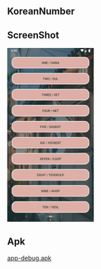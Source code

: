 ## **KoreanNumber**

## **ScreenShot**
<img src="src/screenshot.png" width=200 height=400/>

## **Apk**
[app-debug.apk](src/app-debug.apk?raw=true)
